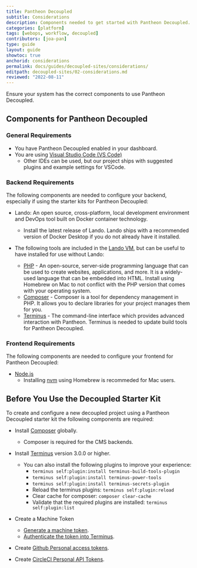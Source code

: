 ```yaml
---
title: Pantheon Decoupled
subtitle: Considerations
description: Components needed to get started with Pantheon Decoupled.
categories: [platform]
tags: [webops, workflow, decoupled]
contributors: [joa-pan]
type: guide
layout: guide
showtoc: true
anchorid: considerations
permalink: docs/guides/decoupled-sites/considerations/
editpath: decoupled-sites/02-considerations.md
reviewed: "2022-08-11"
---
```


Ensure your system has the correct components to use Pantheon Decoupled. 

## Components for Pantheon Decoupled

### General Requirements

* You have Pantheon Decoupled enabled in your dashboard.
* You are using [Visual Studio Code (VS Code)](https://code.visualstudio.com/)
  * Other IDEs can be used, but our project ships with suggested plugins and example settings for VSCode.

### Backend Requirements

The following components are needed to configure your backend, especially if using the starter kits for Pantheon Decoupled: 

* Lando: An open source, cross-platform, local development environment and DevOps tool built on Docker container technology. 
     * Install the latest release of Lando. Lando ships with a recommended version of Docker Desktop if you do not already have it installed.

* The following tools are included in the [Lando VM](https://docs.lando.dev/getting-started/installation.html), but can be useful to have installed for use without Lando:
     * [PHP](https://www.php.net/) - An open-source, server-side programming language that can be used to create websites, applications, and more. It is a widely-used language that can be embedded into HTML. Install using Homebrew on Mac to not conflict with the PHP version that comes with your operating system.
     * [Composer](https://getcomposer.org/) - Composer is a tool for dependency management in PHP. It allows you to declare libraries for your project  manages them for you.
     * [Terminus](/terminus) - The command-line interface which provides advanced interaction with Pantheon. Terminus is needed to update build tools for Pantheon Decoupled.

### Frontend Requirements

The following components are needed to configure your frontend for Pantheon Decoupled: 
 
* [Node.js](https://nodejs.org/en/)
  * Installing [nvm](https://heynode.com/tutorial/install-nodejs-locally-nvm/) using Homebrew is recommeded for Mac users.


## Before You Use the Decoupled Starter Kit

To create and configure a new decoupled project using a Pantheon Decoupled starter kit the following components are required:

* Install [Composer](https://getcomposer.org/download/) globally.
  * Composer is required for the CMS backends.

* Install [Terminus](https://pantheon.io/docs/terminus/install) version 3.0.0 or higher.
    * You can also install the following plugins to improve your experience:
       * `terminus self:plugin:install terminus-build-tools-plugin`
       * `terminus self:plugin:install terminus-power-tools`
       * `terminus self:plugin:install terminus-secrets-plugin`
       * Reload the terminus plugins: `terminus self:plugin:reload`
       * Clear cache for composer: `composer clear-cache`
       * Validate that the required plugins are installed: `terminus self:plugin:list`

* Create a Machine Token
    * [Generate a machine token](/machine-tokens#create-a-machine-token).
    * [Authenticate the token into Terminus](/machine-tokens#authenticate-into-terminus).

* Create [Github Personal access tokens](https://github.com/settings/tokens).

* Create [CircleCI Personal API Tokens](https://app.circleci.com/settings/user/tokens).
